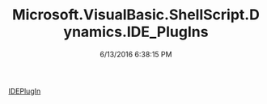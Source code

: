 ﻿---
title: Microsoft.VisualBasic.ShellScript.Dynamics.IDE_PlugIns
date: 6/13/2016 6:38:15 PM
---

[IDEPlugIn](T-Microsoft.VisualBasic.ShellScript.Dynamics.IDE_PlugIns.IDEPlugIn.html)
